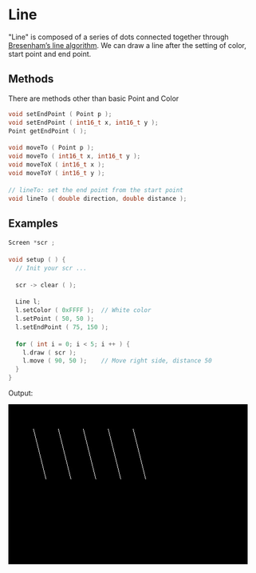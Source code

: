# Line

"Line" is composed of a series of dots connected together through [Bresenham’s line algorithm](https://en.wikipedia.org/wiki/Bresenham%27s_line_algorithm). We can draw a line after the setting of color, start point and end point.

## Methods
There are methods other than basic Point and Color
```cpp
void setEndPoint ( Point p );
void setEndPoint ( int16_t x, int16_t y );
Point getEndPoint ( );

void moveTo ( Point p );
void moveTo ( int16_t x, int16_t y );
void moveToX ( int16_t x );
void moveToY ( int16_t y );

// lineTo: set the end point from the start point
void lineTo ( double direction, double distance );
```
## Examples
```cpp
Screen *scr ;

void setup ( ) {
  // Init your scr ...
  
  scr -> clear ( );

  Line l;
  l.setColor ( 0xFFFF );  // White color
  l.setPoint ( 50, 50 );
  l.setEndPoint ( 75, 150 );

  for ( int i = 0; i < 5; i ++ ) {
    l.draw ( scr );
    l.move ( 90, 50 );    // Move right side, distance 50
  }
}
```
Output:

<img src="LineExample1.jpg" width="480" />
